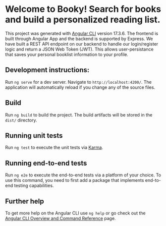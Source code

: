 # Welcome to Booky! Search for books and build a personalized reading list.

This project was generated with [Angular CLI](https://github.com/angular/angular-cli) version 17.3.6. The frontend is built through Angular App and the backend is supported by Express. We have built a REST API endpoint on our backend to handle our login/register logic and return a JSON Web Token (JWT). This allows user-persistance that saves your personal booklist information to your profile.


## Development instructions:

Run `ng serve` for a dev server. Navigate to `http://localhost:4200/`. The application will automatically reload if you change any of the source files.

## Build

Run `ng build` to build the project. The build artifacts will be stored in the `dist/` directory.

## Running unit tests

Run `ng test` to execute the unit tests via [Karma](https://karma-runner.github.io).

## Running end-to-end tests

Run `ng e2e` to execute the end-to-end tests via a platform of your choice. To use this command, you need to first add a package that implements end-to-end testing capabilities.

## Further help

To get more help on the Angular CLI use `ng help` or go check out the [Angular CLI Overview and Command Reference](https://angular.io/cli) page.
